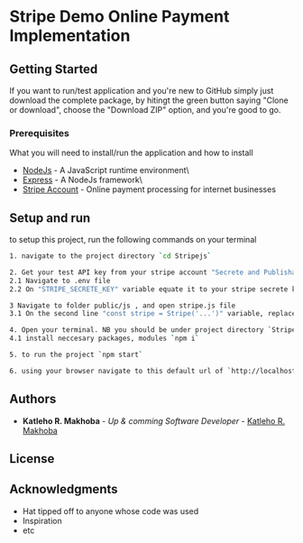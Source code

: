 # Stripe Demo Online Payment Implementation


## Getting Started

 If you want to run/test application and you're new to GitHub simply just download the complete package, by hitingt the green button saying "Clone or download", choose the "Download ZIP" option, and you're good to go.

### Prerequisites

What you will need to install/run the application and how to install 

* [NodeJs](https://nodejs.org/en/) - A JavaScript runtime environment\
* [Express](https://expressjs.com/) - A NodeJs framework\
* [Stripe Account](https://stripe.com/) - Online payment processing for internet businesses



## Setup and run
to setup this project, run the following commands on your terminal
```bash
1. navigate to the project directory `cd Stripejs`

2. Get your test API key from your stripe account "Secrete and Publishable keys"
2.1 Navigate to .env file
2.2 On "STRIPE_SECRETE_KEY" variable equate it to your stripe secrete key

3 Navigate to folder public/js , and open stripe.js file
3.1 On the second line "const stripe = Stripe('...')" variable, replace the ellipsis with your stripe publishable key

4. Open your terminal. NB you should be under project directory `Stripejs`
4.1 install neccesary packages, modules `npm i`

5. to run the project `npm start`

6. using your browser navigate to this default url of `http://localhost:3000/checkout` to start testing
```

## Authors

* **Katleho R. Makhoba** - *Up & comming Software Developer* - [Katleho R. Makhoba](http://katlehormakhoba.com)


## License


## Acknowledgments

* Hat tipped off to anyone whose code was used
* Inspiration
* etc
